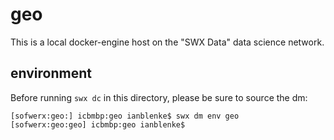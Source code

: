# geo

This is a local docker-engine host on the "SWX Data" data science network.

## environment

Before running `swx dc` in this directory, please be sure to source the dm:

    [sofwerx:geo:] icbmbp:geo ianblenke$ swx dm env geo
    [sofwerx:geo:geo] icbmbp:geo ianblenke$

